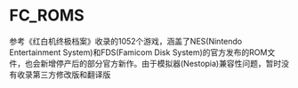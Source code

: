 # FC_ROMS
参考《红白机终极档案》收录的1052个游戏，涵盖了NES(Nintendo Entertainment System)和FDS(Famicom Disk System)的官方发布的ROM文件，也会新增停产后的部分官方新作。由于模拟器(Nestopia)兼容性问题，暂时没有收录第三方修改版和翻译版
